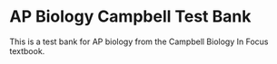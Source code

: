 # AP Biology Campbell Test Bank

This is a test bank for AP biology from the Campbell Biology In Focus textbook. 
